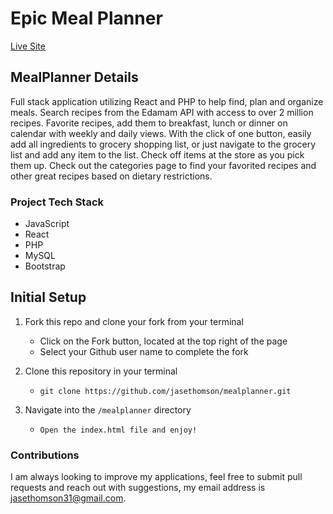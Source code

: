 # Epic Meal Planner

[Live Site](https://mealplanner.jasethomson.com/)

## MealPlanner Details

Full stack application utilizing React and PHP to help find, plan and organize meals. Search recipes from the Edamam API with access to over 2 million recipes. Favorite recipes, add them to breakfast, lunch or dinner on calendar with weekly and daily views. With the click of one button, easily add all ingredients to grocery shopping list, or just navigate to the grocery list and add any item to the list. Check off items at the store as you pick them up. Check out the categories page to find your favorited recipes and other great recipes based on dietary restrictions.

### Project Tech Stack
- JavaScript
- React
- PHP
- MySQL
- Bootstrap

## Initial Setup

1. Fork this repo and clone your fork from your terminal
    - Click on the Fork button, located at the top right of the page
    - Select your Github user name to complete the fork

2. Clone this repository in your terminal
    - `git clone https://github.com/jasethomson/mealplanner.git`

3. Navigate into the `/mealplanner` directory
    - `Open the index.html file and enjoy!`

### Contributions

I am always looking to improve my applications, feel free to submit pull requests and reach out with suggestions, my email address is [jasethomson31@gmail.com](mailto:jasethomson31@gmail.com).
